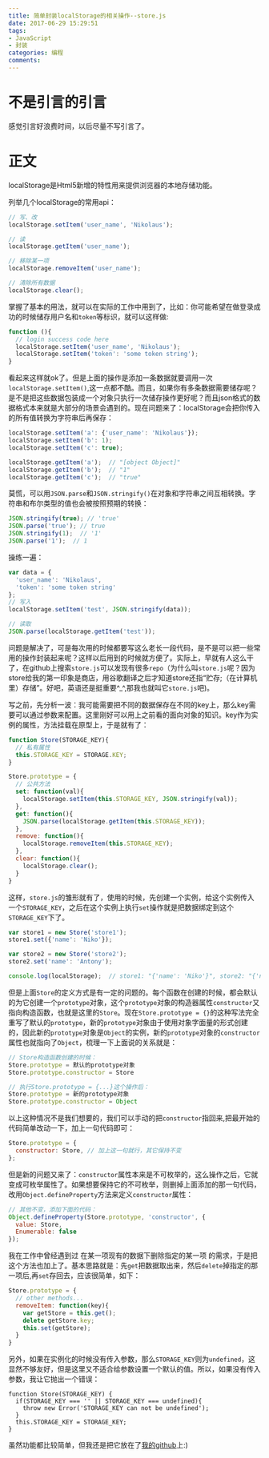 ```yaml
---
title: 简单封装localStorage的相关操作--store.js
date: 2017-06-29 15:29:51
tags: 
- JavaScript
- 封装
categories: 编程
comments:
---
```


# 不是引言的引言

感觉引言好浪费时间，以后尽量不写引言了。

# 正文

localStorage是Html5新增的特性用来提供浏览器的本地存储功能。
<!-- more -->
列举几个localStorage的常用api：

```javascript
// 写、改
localStorage.setItem('user_name', 'Nikolaus');

// 读
localStorage.getItem('user_name');

// 移除某一项
localStorage.removeItem('user_name');

// 清除所有数据
localStorage.clear();
```

掌握了基本的用法，就可以在实际的工作中用到了，比如：你可能希望在做登录成功的时候储存用户名和`token`等标识，就可以这样做:

```javascript
function (){
  // login success code here
  localStorage.setItem('user_name', 'Nikolaus');
  localStorage.setItem('token': 'some token string');
}
```

看起来这样就ok了。但是上面的操作是添加一条数据就要调用一次`localStorage.setItem()`,这一点都不酷。而且，如果你有多条数据需要储存呢？是不是把这些数据包装成一个对象只执行一次储存操作更好呢？而且json格式的数据格式本来就是大部分的场景会遇到的。现在问题来了：localStorage会把你传入的所有值转换为字符串后再保存：

```javascript
localStorage.setItem('a': {'user_name': 'Nikolaus'});
localStorage.setItem('b': 1);
localStorage.setItem('c': true);

localStorage.getItem('a');  // "[object Object]"
localStorage.getItem('b');  // "1"
localStorage.getItem('c');  // "true"
```

莫慌，可以用`JSON.parse`和`JSON.stringify()`在对象和字符串之间互相转换。字符串和布尔类型的值也会被按照预期的转换：

```javascript
JSON.stringify(true); // 'true'
JSON.parse('true'); // true
JSON.stringify(1);  // '1'
JSON.parse('1');  // 1
```

操练一遍：

```javascript
var data = {
  'user_name': 'Nikolaus',
  'token': 'some token string'
};
// 写入
localStorage.setItem('test', JSON.stringify(data));

// 读取
JSON.parse(localStorage.getItem('test'));
```

问题是解决了，可是每次用的时候都要写这么老长一段代码，是不是可以把一些常用的操作封装起来呢？这样以后用到的时候就方便了。实际上，早就有人这么干了，在github上搜索`store.js`可以发现有很多`repo`（为什么叫`store.js`呢？因为store给我的第一印象是商店，用谷歌翻译之后才知道store还指“贮存;（在计算机里）存储”。好吧，英语还是挺重要^_^,那我也就叫它`store.js`吧)。

写之前，先分析一波：我可能需要把不同的数据保存在不同的key上，那么key需要可以通过参数来配置。这里刚好可以用上之前看的面向对象的知识。key作为实例的属性，方法挂载在原型上，于是就有了：

```javascript
function Store(STORAGE_KEY){
  // 私有属性
  this.STORAGE_KEY = STORAGE.KEY;
}

Store.prototype = {
  // 公共方法
  set: function(val){
    localStorage.setItem(this.STORAGE_KEY, JSON.stringify(val));
  },
  get: function(){
    JSON.parse(localStorage.getItem(this.STORAGE_KEY));
  },
  remove: function(){
    localStorage.removeItem(this.STORAGE_KEY);
  },
  clear: function(){
    localStorage.clear();
  }
}
```

这样，`store.js`的雏形就有了，使用的时候，先创建一个实例，给这个实例传入一个`STORAGE_KEY`，之后在这个实例上执行`set`操作就是把数据绑定到这个`STORAGE_KEY`下了。

```javascript
var store1 = new Store('store1');
store1.set({'name': 'Niko'});

var store2 = new Store('store2');
store2.set('name': 'Antony');

console.log(localStorage);  // store1: "{'name': 'Niko'}", store2: "{'name': 'Antony'}"
```

但是上面`Store`的定义方式是有一定的问题的。每个函数在创建的时候，都会默认的为它创建一个`prototype`对象，这个`prototype`对象的构造器属性`constructor`又指向构造函数，也就是这里的`Store`。现在`Store.prototype = {}`的这种写法完全重写了默认的`prototype`，新的`prototype`对象由于使用对象字面量的形式创建的，因此新的`prototype`对象是`Object`的实例，新的`prototype`对象的`constructor`属性也就指向了`Object`，梳理一下上面说的关系就是：

```javascript
// Store构造函数创建的时候：
Store.prototype = 默认的prototype对象
Store.prototype.constructor = Store

// 执行Store.prototype = {...}这个操作后：
Store.prototype = 新的prototype对象
Store.prototype.constructor = Object
```

以上这种情况不是我们想要的，我们可以手动的把`constructor`指回来,把最开始的代码简单改动一下，加上一句代码即可：

```javascript
Store.prototype = {
  constructor: Store, // 加上这一句就行，其它保持不变
};
```

但是新的问题又来了：`constructor`属性本来是不可枚举的，这么操作之后，它就变成可枚举属性了。如果想要保持它的不可枚举，则删掉上面添加的那一句代码，改用`Object.defineProperty`方法来定义`constructor`属性：

```javascript
// 其他不变，添加下面的代码：
Object.defineProperty(Store.prototype, 'constructor', {
  value: Store,
  Enumerable: false
});
```

我在工作中曾经遇到过 在某一项现有的数据下删除指定的某一项 的需求，于是把这个方法也加上了。基本思路就是：先`get`把数据取出来，然后`delete`掉指定的那一项后,再`set`存回去，应该很简单，如下：

```javascript
Store.prototype = {
  // other methods...
  removeItem: function(key){
    var getStore = this.get();
    delete getStore.key;  
    this.set(getStore);
  }
}
```

另外，如果在实例化的时候没有传入参数，那么`STORAGE_KEY`则为`undefined`，这显然不够友好，但是这里又不适合给参数设置一个默认的值。所以，如果没有传入参数，我让它抛出一个错误：

```javascritp
function Store(STORAGE_KEY) {
  if(STORAGE_KEY === '' || STORAGE_KEY === undefined){
    throw new Error('STORAGE_KEY can not be undefined');
  }
  this.STORAGE_KEY = STORAGE_KEY;
}
```

虽然功能都比较简单，但我还是把它放在了[我的github](https://github.com/nikolausliu/my-encapsulation/tree/master/store.js)上:)


<!-- more -->